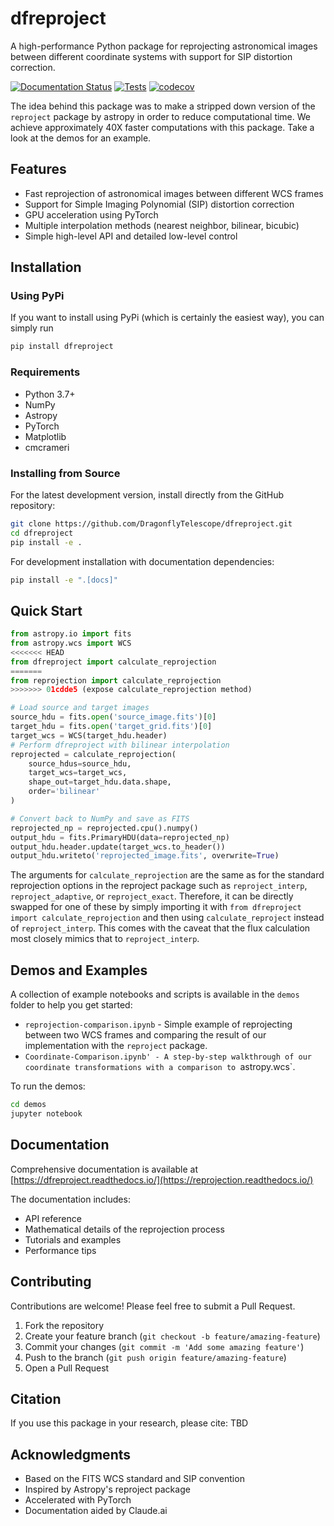 # dfreproject

A high-performance Python package for reprojecting astronomical images between different coordinate systems with support for SIP distortion correction.

[![Documentation Status](https://readthedocs.org/projects/dfreproject/badge/?version=latest)](https://dfreproject.readthedocs.io/en/latest/?badge=latest)
[![Tests](https://github.com/DragonflyTelescope/dfreproject/actions/workflows/tests.yml/badge.svg)](https://github.com/DragonflyTelescope/dfreproject/actions/workflows/tests.yml)
[![codecov](https://codecov.io/gh/DragonflyTelescope/dfreproject/branch/main/graph/badge.svg)](https://codecov.io/gh/DragonflyTelescope/dfreproject)

The idea behind this package was to make a stripped down version of the `reproject` package by astropy in order to reduce computational time.
We achieve approximately 40X faster computations with this package. Take a look at the demos for an example.

## Features

- Fast reprojection of astronomical images between different WCS frames
- Support for Simple Imaging Polynomial (SIP) distortion correction
- GPU acceleration using PyTorch
- Multiple interpolation methods (nearest neighbor, bilinear, bicubic)
- Simple high-level API and detailed low-level control

## Installation

### Using PyPi
If you want to install using PyPi (which is certainly the easiest way), you can simply run 
```bash
pip install dfreproject
```

### Requirements

- Python 3.7+
- NumPy
- Astropy
- PyTorch
- Matplotlib
- cmcrameri

### Installing from Source

For the latest development version, install directly from the GitHub repository:

```bash
git clone https://github.com/DragonflyTelescope/dfreproject.git
cd dfreproject
pip install -e .
```

For development installation with documentation dependencies:

```bash
pip install -e ".[docs]"
```

## Quick Start

```python
from astropy.io import fits
from astropy.wcs import WCS
<<<<<<< HEAD
from dfreproject import calculate_reprojection
=======
from reprojection import calculate_reprojection
>>>>>>> 01cdde5 (expose calculate_reprojection method)

# Load source and target images
source_hdu = fits.open('source_image.fits')[0]
target_hdu = fits.open('target_grid.fits')[0]
target_wcs = WCS(target_hdu.header)
# Perform dfreproject with bilinear interpolation
reprojected = calculate_reprojection(
    source_hdus=source_hdu,
    target_wcs=target_wcs,
    shape_out=target_hdu.data.shape,
    order='bilinear'
)

# Convert back to NumPy and save as FITS
reprojected_np = reprojected.cpu().numpy()
output_hdu = fits.PrimaryHDU(data=reprojected_np)
output_hdu.header.update(target_wcs.to_header())
output_hdu.writeto('reprojected_image.fits', overwrite=True)
```

The arguments for `calculate_reprojection` are the same as for the standard reprojection options in the reproject package such as `reproject_interp`, `reproject_adaptive`, or `reproject_exact`.
Therefore, it can be directly swapped for one of these by simply importing it with `from dfreproject import calculate_reprojection` and then using `calculate_reproject` instead of `reproject_interp`. 
This comes with the caveat that the flux calculation most closely mimics that to `reproject_interp`.

## Demos and Examples

A collection of example notebooks and scripts is available in the `demos` folder to help you get started:

- `reprojection-comparison.ipynb` - Simple example of reprojecting between two WCS frames and comparing the result of our implementation with the `reproject` package.
- `Coordinate-Comparison.ipynb' - A step-by-step walkthrough of our coordinate transformations with a comparison to `astropy.wcs`.

To run the demos:

```bash
cd demos
jupyter notebook
```

## Documentation

Comprehensive documentation is available at [https://dfreproject.readthedocs.io/](https://reprojection.readthedocs.io/)

The documentation includes:
- API reference
- Mathematical details of the reprojection process
- Tutorials and examples
- Performance tips

## Contributing

Contributions are welcome! Please feel free to submit a Pull Request.

1. Fork the repository
2. Create your feature branch (`git checkout -b feature/amazing-feature`)
3. Commit your changes (`git commit -m 'Add some amazing feature'`)
4. Push to the branch (`git push origin feature/amazing-feature`)
5. Open a Pull Request


## Citation

If you use this package in your research, please cite:
TBD


## Acknowledgments

- Based on the FITS WCS standard and SIP convention
- Inspired by Astropy's reproject package
- Accelerated with PyTorch
- Documentation aided by Claude.ai
